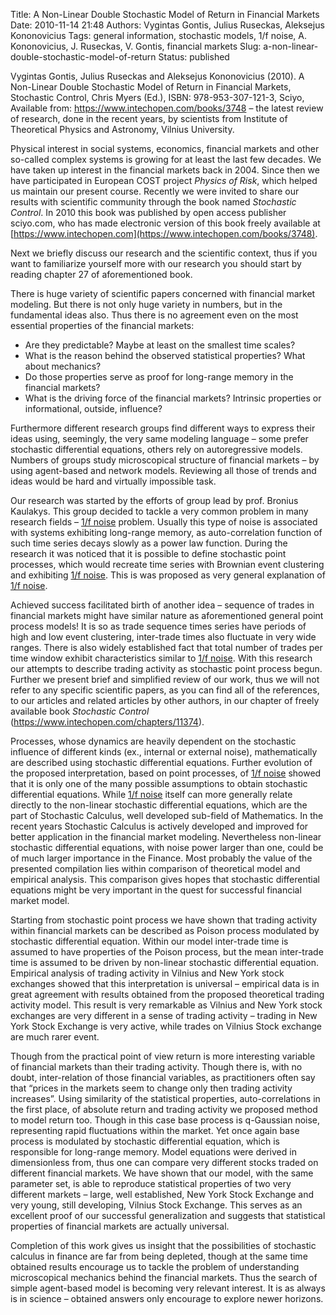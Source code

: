 Title: A Non-Linear Double Stochastic Model of Return in Financial Markets
Date: 2010-11-14 21:48
Authors: Vygintas Gontis, Julius Ruseckas, Aleksejus Kononovicius
Tags: general information, stochastic models, 1/f noise, A. Kononovicius, J. Ruseckas, V. Gontis, financial markets
Slug: a-non-linear-double-stochastic-model-of-return
Status: published

Vygintas Gontis, Julius Ruseckas and Aleksejus
Kononovicius (2010). A Non-Linear Double Stochastic Model of Return in
Financial Markets, Stochastic Control, Chris Myers (Ed.), ISBN:
978-953-307-121-3, Sciyo, Available from:
<https://www.intechopen.com/books/3748>
– the latest review of research, done in the recent years, by
scientists from Institute of Theoretical Physics and Astronomy, Vilnius
University.

Physical interest in social systems, economics, financial markets and
other so-called complex systems is growing for at least the last few
decades. We have taken up interest in the financial markets back in
2004. Since then we have participated in European COST project *Physics
of Risk*, which helped us maintain our present course. Recently we were
invited to share our results with scientific community through the book
named *Stochastic Control*. In 2010 this book was published by open
access publisher sciyo.com, who has made electronic version of this book
freely available at
[https://www.intechopen.com](https://www.intechopen.com/books/3748).

Next we briefly discuss our research and the scientific context, thus
if you want to familiarize yourself more with our research you should
start by reading chapter 27 of aforementioned book.
<!--more-->

There is huge variety of scientific papers
concerned with financial market modeling. But there is not only huge
variety in numbers, but in the fundamental ideas also. Thus there is no
agreement even on the most essential properties of the financial
markets:

-   Are they predictable? Maybe at least on the smallest time scales?
-   What is the reason behind the observed statistical properties? What
    about mechanics?
-   Do those properties serve as proof for long-range memory in the
    financial markets?
-   What is the driving force of the financial markets? Intrinsic
    properties or informational, outside, influence?

Furthermore different research groups find different ways to express
their ideas using, seemingly, the very same modeling language – some
prefer stochastic differential equations, others rely on autoregressive
models. Numbers of groups study microscopical structure of financial
markets – by using agent-based and network models. Reviewing all those
of trends and ideas would be hard and virtually impossible task.

Our research was started by the efforts of group lead by prof. Bronius
Kaulakys. This group decided to tackle a very common problem in many
research fields – [1/f noise](/tag/1f-noise/) problem. Usually this type of noise is
associated with systems exhibiting long-range memory, as
auto-correlation function of such time series decays slowly as a power
law function. During the research it was noticed that it is possible to
define stochastic point processes, which would recreate time series with
Brownian event clustering and exhibiting [1/f noise](/tag/1f-noise/). This is was
proposed as very general explanation of [1/f noise](/tag/1f-noise/).

Achieved success facilitated birth of another idea – sequence of trades
in financial markets might have similar nature as aforementioned general
point process models! It is so as trade sequence times series have
periods of high and low event clustering, inter-trade times also
fluctuate in very wide ranges. There is also widely established fact
that total number of trades per time window exhibit characteristics
similar to [1/f noise](/tag/1f-noise/). With this research our attempts to describe
trading activity as stochastic point process begun. Further we present
brief and simplified review of our work, thus we will not refer to any
specific scientific papers, as you can find all of the references, to
our articles and related articles by other authors, in our chapter of
freely available book *Stochastic Control*
(<https://www.intechopen.com/chapters/11374>).

Processes, whose dynamics are heavily dependent on the stochastic
influence of different kinds (ex., internal or external noise),
mathematically are described using stochastic differential equations.
Further evolution of the proposed interpretation, based on point
processes, of [1/f noise](/tag/1f-noise/) showed that it is only one of the many possible
assumptions to obtain stochastic differential equations. While [1/f
noise](/tag/1f-noise/)
itself can more generally relate directly to the non-linear stochastic
differential equations, which are the part of Stochastic Calculus, well
developed sub-field of Mathematics. In the recent years Stochastic
Calculus is actively developed and improved for better application in
the financial market modeling. Nevertheless non-linear stochastic
differential equations, with noise power larger than one, could be of
much larger importance in the Finance. Most probably the value of the
presented compilation lies within comparison of theoretical model and
empirical analysis. This comparison gives hopes that stochastic
differential equations might be very important in the quest for
successful financial market model.

Starting from stochastic point process we have shown that trading
activity within financial markets can be described as Poison process
modulated by stochastic differential equation. Within our model
inter-trade time is assumed to have properties of the Poison process,
but the mean inter-trade time is assumed to be driven by non-linear
stochastic differential equation. Empirical analysis of trading activity
in Vilnius and New York stock exchanges showed that this interpretation
is universal – empirical data is in great agreement with results
obtained from the proposed theoretical trading activity model. This
result is very remarkable as Vilnius and New York stock exchanges are
very different in a sense of trading activity – trading in New York
Stock Exchange is very active, while trades on Vilnius Stock exchange
are much rarer event.

Though from the practical point of view return is more interesting
variable of financial markets than their trading activity. Though there
is, with no doubt, inter-relation of those financial variables, as
practitioners often say that “prices in the markets seem to change only
then trading activity increases”. Using similarity of the statistical
properties, auto-correlations in the first place, of absolute return and
trading activity we proposed method to model return too. Though in this
case base process is q-Gaussian noise, representing rapid fluctuations
within the market. Yet once again base process is modulated by
stochastic differential equation, which is responsible for long-range
memory. Model equations were derived in dimensionless from, thus one can
compare very different stocks traded on different financial markets. We
have shown that our model, with the same parameter set, is able to
reproduce statistical properties of two very different markets – large,
well established, New York Stock Exchange and very young, still
developing, Vilnius Stock Exchange. This serves as an excellent proof of
our successful generalization and suggests that statistical properties
of financial markets are actually universal.

Completion of this work gives us insight that the possibilities of
stochastic calculus in finance are far from being depleted, though at
the same time obtained results encourage us to tackle the problem of
understanding microscopical mechanics behind the financial markets. Thus
the search of simple agent-based model is becoming very relevant
interest. It is as always is in science – obtained answers only
encourage to explore newer horizons.
